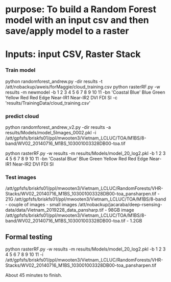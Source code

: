 # purpose: To build a Random Forest model with an input csv and then save/apply model to a raster
# Inputs: input CSV, Raster Stack

### Train model
python randomforest_andrew.py -dir results -t /att/nobackup/aweis/forMaggie/cloud_training.csv
python rasterRF.py -w results -m newmodel -b 1 2 3 4 5 6 7 8 9 10 11 -bn 'Coastal Blue' Blue Green Yellow Red Red Edge Near-IR1 Near-IR2 DVI FDI SI -c 'results/TrainingData/cloud_training.csv'

### predict cloud
python randomforest_andrew_v2.py -dir results -a results/Models/model_5Images_0002.pkl -i /att/gpfsfs/briskfs01/ppl/mwooten3/Vietnam_LCLUC/TOA/M1BS/8-band/WV02_20140716_M1BS_103001003328DB00-toa.tif

python rasterRF.py -w results -m results/Models/model_20_log2.pkl -b 1 2 3 4 5 6 7 8 9 10 11 -bn 'Coastal Blue' Blue Green Yellow Red Red Edge Near-IR1 Near-IR2 DVI FDI SI


### Test images
/att/gpfsfs/briskfs01/ppl/mwooten3/Vietnam_LCLUC/RandomForests/VHR-Stacks/WV02_20140716_M1BS_103001003328DB00-toa_pansharpen.tif - 21G
/att/gpfsfs/briskfs01/ppl/mwooten3/Vietnam_LCLUC/TOA/M1BS/8-band - couple of images - small images
/att/nobackup/jacaraba/deep-rsensing-data/data/Vietnam_2019228_data_pansharp.tif - 98GB image
/att/gpfsfs/briskfs01/ppl/mwooten3/Vietnam_LCLUC/TOA/M1BS/8-band/WV02_20140716_M1BS_103001003328DB00-toa.tif - 1.2GB

## Formal testing
python rasterRF.py -w results -m results/Models/model_20_log2.pkl -b 1 2 3 4 5 6 7 8 9 10 11 -i /att/gpfsfs/briskfs01/ppl/mwooten3/Vietnam_LCLUC/RandomForests/VHR-Stacks/WV02_20140716_M1BS_103001003328DB00-toa_pansharpen.tif

About 45 minutes to finish.
